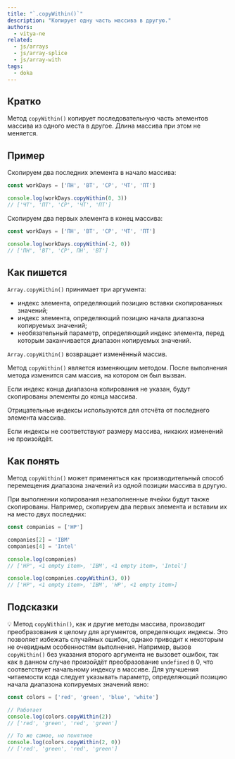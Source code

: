 ```yaml
---
title: "`.copyWithin()`"
description: "Копирует одну часть массива в другую."
authors:
  - vitya-ne
related:
  - js/arrays
  - js/array-splice
  - js/array-with
tags:
  - doka
---
```


## Кратко

Метод `copyWithin()` копирует последовательную часть элементов массива из одного места в другое. Длина массива при этом не меняется.

## Пример

Скопируем два последних элемента в начало массива:

```js
const workDays = ['ПН', 'ВТ', 'СР', 'ЧТ', 'ПТ']

console.log(workDays.copyWithin(0, 3))
// ['ЧТ', 'ПТ', 'СР', 'ЧТ', 'ПТ']
```

Скопируем два первых элемента в конец массива:

```js
const workDays = ['ПН', 'ВТ', 'СР', 'ЧТ', 'ПТ']

console.log(workDays.copyWithin(-2, 0))
// ['ПН', 'ВТ', 'СР', ПН', 'ВТ']
```

## Как пишется

`Array.copyWithin()` принимает три аргумента:

- индекс элемента, определяющий позицию вставки скопированных значений;
- индекс элемента, определяющий позицию начала диапазона копируемых значений;
- необязательный параметр, определяющий индекс элемента, перед которым заканчивается диапазон копируемых значений.

`Array.copyWithin()` возвращает изменённый массив.

Метод `copyWithin()` является изменяющим методом. После выполнения метода изменится сам массив, на котором он был вызван.

Если индекс конца диапазона копирования не указан, будут скопированы элементы до конца массива.

Отрицательные индексы используются для отсчёта от последнего элемента массива.

Если индексы не соответствуют размеру массива, никаких изменений не произойдёт.

## Как понять

Метод `copyWithin()` может применяться как производительный способ перемещения диапазона значений из одной позиции массива в другую.

При выполнении копирования незаполненные ячейки будут также скопированы. Например, скопируем два первых элемента и вставим их на место двух последних:

```js
const companies = ['HP']

companies[2] = 'IBM'
companies[4] = 'Intel'

console.log(companies)
// ['HP', <1 empty item>, 'IBM', <1 empty item>, 'Intel']

console.log(companies.copyWithin(3, 0))
// ['HP', <1 empty item>, 'IBM', 'HP', <1 empty item>]
```

## Подсказки

  💡 Метод `copyWithin()`, как и другие методы массива, производит преобразования к целому для аргументов, определяющих индексы. Это позволяет избежать случайных ошибок, однако приводит к некоторым не очевидным особенностям выполнения. Например, вызов `copyWithin()` без указания второго аргумента не вызовет ошибок, так как в данном случае произойдёт преобразование `undefined` в 0, что соответствует начальному индексу в массиве. Для улучшения читаемости кода следует указывать параметр, определяющий позицию начала диапазона копируемых значений явно:

```js
const colors = ['red', 'green', 'blue', 'white']

// Работает
console.log(colors.copyWithin(2))
// ['red', 'green', 'red', 'green']

// То же самое, но понятнее
console.log(colors.copyWithin(2, 0))
// ['red', 'green', 'red', 'green']
```
